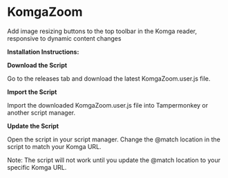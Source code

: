 # KomgaZoom
Add image resizing buttons to the top toolbar in the Komga reader, responsive to dynamic content changes 


**Installation Instructions:**


**Download the Script**

Go to the releases tab and download the latest KomgaZoom.user.js file.


**Import the Script**

Import the downloaded KomgaZoom.user.js file into Tampermonkey or another script manager.


**Update the Script**

Open the script in your script manager.
Change the @match location in the script to match your Komga URL.


Note: The script will not work until you update the @match location to your specific Komga URL.


